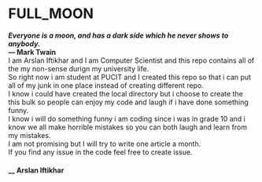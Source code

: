 # FULL_MOON
<i><b>Everyone is a moon, and has a dark side which he never shows to anybody.</i></b>
<br><b>― Mark Twain</b><br>
I am Arslan Iftikhar and I am Computer Scientist and this repo contains all of the my non-sense durign my university life.<br>
So right now i am student at PUCIT and I created this repo so that i can put all of my junk in one place instead of creating different repo.<br>
I know i could have created the local directory but i choose to create the this bulk so people can enjoy my code and laugh if i have done something funny.<br>
I know i will do something funny i am coding since i was in grade 10 and i know we all make horrible mistakes so you can both laugh and learn from my mistakes.<br>
I am not promising but I will try to write one article a month.<br>
If you find any issue in the code feel free to create issue.<br>
#### __ Arslan Iftikhar

